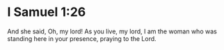 # I Samuel 1:26

And she said, Oh, my lord! As you live, my lord, I am the woman who was standing here in your presence, praying to the Lord.
